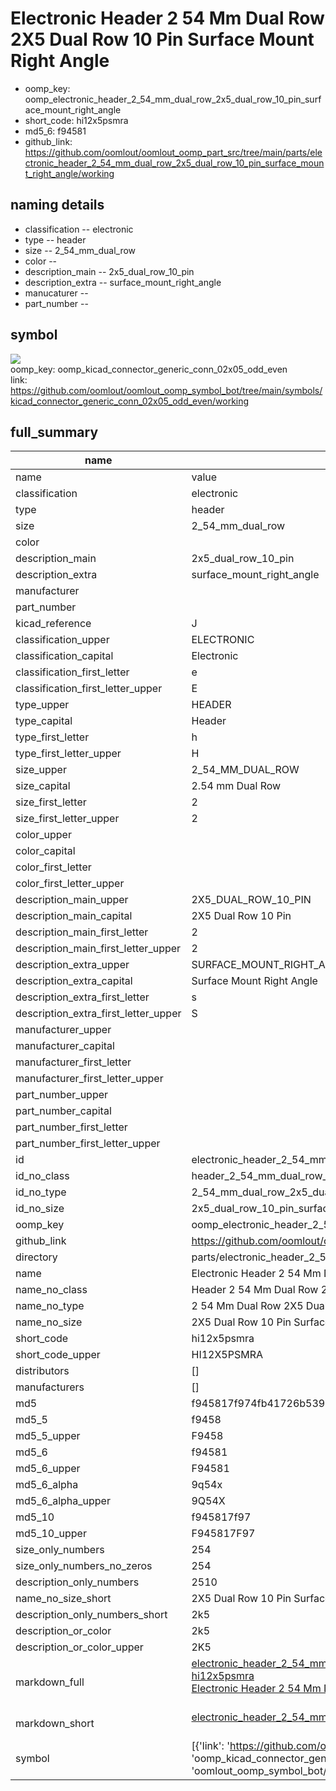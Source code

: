 # Electronic Header 2 54 Mm Dual Row 2X5 Dual Row 10 Pin Surface Mount Right Angle

  
* oomp_key: oomp_electronic_header_2_54_mm_dual_row_2x5_dual_row_10_pin_surface_mount_right_angle 
* short_code: hi12x5psmra
* md5_6: f94581  
* github_link: https://github.com/oomlout/oomlout_oomp_part_src/tree/main/parts/electronic_header_2_54_mm_dual_row_2x5_dual_row_10_pin_surface_mount_right_angle/working  
## naming details
* classification -- electronic
* type -- header
* size -- 2_54_mm_dual_row
* color -- 
* description_main -- 2x5_dual_row_10_pin
* description_extra -- surface_mount_right_angle
* manucaturer -- 
* part_number -- 



## symbol

![](symbol/{index}}/working/working_600.png)  
oomp_key: oomp_kicad_connector_generic_conn_02x05_odd_even  
link: https://github.com/oomlout/oomlout_oomp_symbol_bot/tree/main/symbols/kicad_connector_generic_conn_02x05_odd_even/working  


## full_summary
| name | value | 
| --- | --- | 
| name | value | 
| classification | electronic | 
| type | header | 
| size | 2_54_mm_dual_row | 
| color |  | 
| description_main | 2x5_dual_row_10_pin | 
| description_extra | surface_mount_right_angle | 
| manufacturer |  | 
| part_number |  | 
| kicad_reference | J | 
| classification_upper | ELECTRONIC | 
| classification_capital | Electronic | 
| classification_first_letter | e | 
| classification_first_letter_upper | E | 
| type_upper | HEADER | 
| type_capital | Header | 
| type_first_letter | h | 
| type_first_letter_upper | H | 
| size_upper | 2_54_MM_DUAL_ROW | 
| size_capital | 2.54 mm Dual Row | 
| size_first_letter | 2 | 
| size_first_letter_upper | 2 | 
| color_upper |  | 
| color_capital |  | 
| color_first_letter |  | 
| color_first_letter_upper |  | 
| description_main_upper | 2X5_DUAL_ROW_10_PIN | 
| description_main_capital | 2X5 Dual Row 10 Pin | 
| description_main_first_letter | 2 | 
| description_main_first_letter_upper | 2 | 
| description_extra_upper | SURFACE_MOUNT_RIGHT_ANGLE | 
| description_extra_capital | Surface Mount Right Angle | 
| description_extra_first_letter | s | 
| description_extra_first_letter_upper | S | 
| manufacturer_upper |  | 
| manufacturer_capital |  | 
| manufacturer_first_letter |  | 
| manufacturer_first_letter_upper |  | 
| part_number_upper |  | 
| part_number_capital |  | 
| part_number_first_letter |  | 
| part_number_first_letter_upper |  | 
| id | electronic_header_2_54_mm_dual_row_2x5_dual_row_10_pin_surface_mount_right_angle | 
| id_no_class | header_2_54_mm_dual_row_2x5_dual_row_10_pin_surface_mount_right_angle | 
| id_no_type | 2_54_mm_dual_row_2x5_dual_row_10_pin_surface_mount_right_angle | 
| id_no_size | 2x5_dual_row_10_pin_surface_mount_right_angle | 
| oomp_key | oomp_electronic_header_2_54_mm_dual_row_2x5_dual_row_10_pin_surface_mount_right_angle | 
| github_link | https://github.com/oomlout/oomlout_oomp_part_src/tree/main/parts/electronic_header_2_54_mm_dual_row_2x5_dual_row_10_pin_surface_mount_right_angle/working | 
| directory | parts/electronic_header_2_54_mm_dual_row_2x5_dual_row_10_pin_surface_mount_right_angle | 
| name | Electronic Header 2 54 Mm Dual Row 2X5 Dual Row 10 Pin Surface Mount Right Angle | 
| name_no_class | Header 2 54 Mm Dual Row 2X5 Dual Row 10 Pin Surface Mount Right Angle | 
| name_no_type | 2 54 Mm Dual Row 2X5 Dual Row 10 Pin Surface Mount Right Angle | 
| name_no_size | 2X5 Dual Row 10 Pin Surface Mount Right Angle | 
| short_code | hi12x5psmra | 
| short_code_upper | HI12X5PSMRA | 
| distributors | [] | 
| manufacturers | [] | 
| md5 | f945817f974fb41726b539b08cc9bffb | 
| md5_5 | f9458 | 
| md5_5_upper | F9458 | 
| md5_6 | f94581 | 
| md5_6_upper | F94581 | 
| md5_6_alpha | 9q54x | 
| md5_6_alpha_upper | 9Q54X | 
| md5_10 | f945817f97 | 
| md5_10_upper | F945817F97 | 
| size_only_numbers | 254 | 
| size_only_numbers_no_zeros | 254 | 
| description_only_numbers | 2510 | 
| name_no_size_short | 2X5 Dual Row 10 Pin Surface Mount Right Angle | 
| description_only_numbers_short | 2k5 | 
| description_or_color | 2k5 | 
| description_or_color_upper | 2K5 | 
| markdown_full | [electronic_header_2_54_mm_dual_row_2x5_dual_row_10_pin_surface_mount_right_angle](https://github.com/oomlout/oomlout_oomp_part_src/tree/main/parts/electronic_header_2_54_mm_dual_row_2x5_dual_row_10_pin_surface_mount_right_angle/working)<br>[hi12x5psmra](https://github.com/oomlout/oomlout_oomp_part_src/tree/main/parts/electronic_header_2_54_mm_dual_row_2x5_dual_row_10_pin_surface_mount_right_angle/working)<br>[Electronic Header 2 54 Mm Dual Row 2X5 Dual Row 10 Pin Surface Mount Right Angle](https://github.com/oomlout/oomlout_oomp_part_src/tree/main/parts/electronic_header_2_54_mm_dual_row_2x5_dual_row_10_pin_surface_mount_right_angle/working)<br><br> | 
| markdown_short | [electronic_header_2_54_mm_dual_row_2x5_dual_row_10_pin_surface_mount_right_angle](https://github.com/oomlout/oomlout_oomp_part_src/tree/main/parts/electronic_header_2_54_mm_dual_row_2x5_dual_row_10_pin_surface_mount_right_angle/working)<br><br> | 
| symbol | [{'link': 'https://github.com/oomlout/oomlout_oomp_symbol_bot/tree/main/symbols/kicad_connector_generic_conn_02x05_odd_even', 'oomp_key': 'oomp_kicad_connector_generic_conn_02x05_odd_even', 'directory': 'oomlout_oomp_symbol_bot/symbols/kicad_connector_generic_conn_02x05_odd_even//working/working.kicad_sym', 'index': 0}] | 
